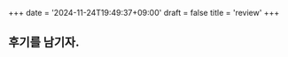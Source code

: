 +++
date = '2024-11-24T19:49:37+09:00'
draft = false
title = 'review'
+++

<!-- 
$ hugo new --kind travel content/travel/$(date +%Y-%m-%d-%a).md
$ hugo new --kind travel content/travel/title_you_want.md
-->

## 후기를 남기자.